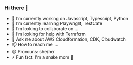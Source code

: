 ### Hi there 👋

- 🔭 I’m currently working on Javascript, Typescript, Python
- 🌱 I’m currently learning Playwright, TestCafe
- 👯 I’m looking to collaborate on ...
- 🤔 I’m looking for help with Terraform
- 💬 Ask me about AWS Cloudformation, CDK, Cloudwatch
- 📫 How to reach me: ...
- 😄 Pronouns: she/her
- ⚡ Fun fact: I'm a snake mom 🐍

